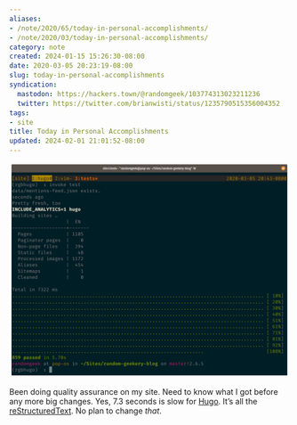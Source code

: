 ```yaml
---
aliases:
- /note/2020/65/today-in-personal-accomplishments/
- /note/2020/03/today-in-personal-accomplishments/
category: note
created: 2024-01-15 15:26:30-08:00
date: 2020-03-05 20:23:19-08:00
slug: today-in-personal-accomplishments
syndication:
  mastodon: https://hackers.town/@randomgeek/103774313023211236
  twitter: https://twitter.com/brianwisti/status/1235790515356004352
tags:
- site
title: Today in Personal Accomplishments
updated: 2024-02-01 21:01:52-08:00
---
```


![attachments/img/2020/cover-2020-03-05.png](../../../attachments/img/2020/cover-2020-03-05.png)

Been doing quality assurance on my site. Need to know what I got before any more big changes. Yes, 7.3 seconds is slow for [Hugo](../../../card/Hugo.md). It’s all the [reStructuredText](../../../card/reStructuredText.md). No plan to change *that*.